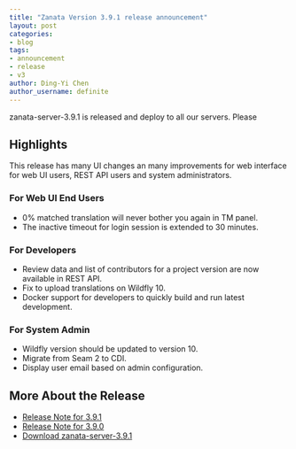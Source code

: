 ```yaml
---
title: "Zanata Version 3.9.1 release announcement"
layout: post
categories:
- blog
tags:
- announcement
- release
- v3
author: Ding-Yi Chen
author_username: definite
---
```

zanata-server-3.9.1 is released and deploy to all our servers.
Please 

## Highlights

This release has many UI changes an many improvements for web interface for web UI users, REST API users and system administrators.

### For Web UI End Users
* 0% matched translation will never bother you again in TM panel.
* The inactive timeout for login session is extended to 30 minutes.

### For Developers
* Review data and list of contributors for a project version are now available in REST API.
* Fix to upload translations on Wildfly 10.
* Docker support for developers to quickly build and run latest development.

### For System Admin
* Wildfly version should be updated to version 10.
* Migrate from Seam 2 to CDI.
* Display user email based on admin configuration.

## More About the Release

- [Release Note for 3.9.1](http://docs.zanata.org/en/latest/release-notes/#391)
- [Release Note for 3.9.0](http://docs.zanata.org/en/latest/release-notes/#390)
- [Download zanata-server-3.9.1](https://github.com/zanata/zanata-server/releases/tag/server-3.9.1)

